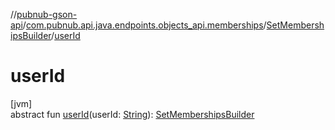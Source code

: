 //[pubnub-gson-api](../../../index.md)/[com.pubnub.api.java.endpoints.objects_api.memberships](../index.md)/[SetMembershipsBuilder](index.md)/[userId](user-id.md)

# userId

[jvm]\
abstract fun [userId](user-id.md)(userId: [String](https://docs.oracle.com/javase/8/docs/api/java/lang/String.html)): [SetMembershipsBuilder](index.md)
